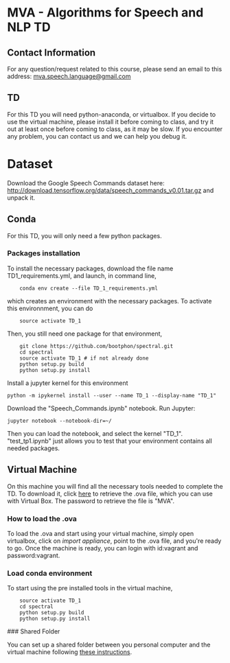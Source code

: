 MVA - Algorithms for Speech and NLP TD
======================================

## Contact Information
For any question/request related to this course, please send an email to this address: mva.speech.language@gmail.com

## TD
For this TD you will need python-anaconda, or virtualbox.
If you decide to use the virtual machine, please install it before coming to class, and try it out at least once before coming to class, as it may be slow.
If you encounter any problem, you can contact us and we can help you debug it.

# Dataset

Download the Google Speech Commands dataset here:
http://download.tensorflow.org/data/speech_commands_v0.01.tar.gz
and unpack it.

## Conda
For this TD, you will only need a few python packages.
### Packages installation
To install the necessary packages, download the file name TD1_requirements.yml, and launch, in command line,
```
    conda env create --file TD_1_requirements.yml
```
which creates an environment with the necessary packages. To activate this environnment, you can do
```
    source activate TD_1
```

Then, you still need one package for that environment,
```
    git clone https://github.com/bootphon/spectral.git
    cd spectral
    source activate TD_1 # if not already done
    python setup.py build
    python setup.py install
```

Install a jupyter kernel for this environment
```
python -m ipykernel install --user --name TD_1 --display-name "TD_1"
```
Download the "Speech_Commands.ipynb" notebook. Run Jupyter:
```
jupyter notebook --notebook-dir=~/
```
Then you can load the notebook, and select the kernel "TD_1". "test_tp1.ipynb" just allows you to test that your environment contains all needed packages.

## Virtual Machine
On this machine you will find all the necessary tools needed to complete the TD.
To download it, click [here](http://coml.lscp.ens.fr/owncloud/index.php/s/l52gd5FSaqdcLR2) to retrieve the .ova file, which you can use with Virtual Box.
The password to retrieve the file is "MVA".

### How to load the .ova
To load the .ova and start using your virtual machine, simply open virtualbox, click on *import appliance*, point to the .ova file, and you're ready to go.
Once the machine is ready, you can login with id:vagrant and password:vagrant.

### Load conda environment
To start using the pre installed tools in the virtual machine,
```
    source activate TD_1
    cd spectral
    python setup.py build
    python setup.py install
```

### Shared Folder

You can set up a shared folder between you personal computer and the virtual machine following [these instructions](https://www.techrepublic.com/article/how-to-share-folders-between-guest-and-host-in-virtualbox/).
